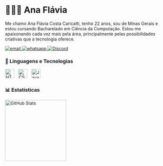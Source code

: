# 👩🏻‍💻 Ana Flávia

Me chamo Ana Flávia Costa Caricatti, tenho 22 anos, sou de Minas Gerais e estou cursando Bacharelado em Ciência da Computação. Estou me apaixonando cada vez mais pela área, principalmente pelas possibilidades criativas que a tecnologia oferece.
<p align="left">
    <a href="mailto:anaflaviacaricatti3@gmail.com">
        <img 
            alt="email" 
            title="Enviar email" 
            src="https://img.shields.io/badge/Email-0072C6?style=for-the-badge&logo=gmail&logoColor=white"
        />
    </a>
    <a href="https://api.whatsapp.com/send?phone=35991775183">
        <img 
            alt="whatsapp" 
            title="Fale comigo no whatsapp" 
            src="https://img.shields.io/badge/WhatsApp-25D366?style=for-the-badge&logo=whatsapp&logoColor=white"
        />
    </a> 
    <a href="https://discord.com/users/600319440239722496">
        <img 
            alt="Discord" 
            title="Discord" 
            src="https://img.shields.io/badge/Discord-5865F2?style=for-the-badge&logo=discord&logoColor=white"
        />
    </a>
</p>

### 🤖 Linguagens e Tecnologias

<img 
    align="left" 
    alt="HTML"
    title="HTML" 
    width="30px" 
    style="padding-right: 10px;" 
    src="https://cdn.jsdelivr.net/gh/devicons/devicon@latest/icons/html5/html5-original.svg" 
/>
<img 
    align="left" 
    alt="CSS" 
    title="CSS"
    width="30px" 
    style="padding-right: 10px;" 
    src="https://cdn.jsdelivr.net/gh/devicons/devicon@latest/icons/css3/css3-original.svg" 
/>
<img 
    align="left" 
    alt="JavaScript" 
    title="JavaScript"
    width="30px" 
    style="padding-right: 10px;" 
    src="https://cdn.jsdelivr.net/gh/devicons/devicon@latest/icons/javascript/javascript-original.svg" 
/>
<br/>
<br/>

### 📊 Estatísticas

<p>
  <img 
    align="left" 
    alt="GitHub Stats" 
    height="200" 
    style="padding-right: 10px;" 
    src="https://github-readme-stats.vercel.app/api?username=AnaCaricatti&show_icons=true&theme=tokyonight&include_all_commits=true&locale=pt-br" 
  />
</p>
